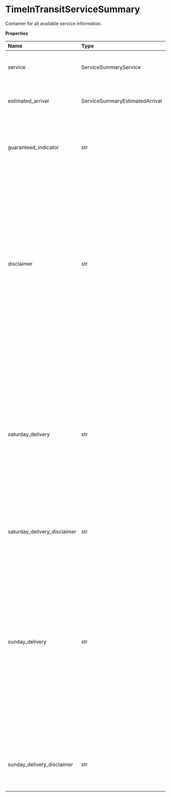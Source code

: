 # TimeInTransitServiceSummary

Container for all available service information.

**Properties**

| Name                         | Type                           | Required | Description                                                                                                                                                                                                                                                                                                                                                                     |
| :--------------------------- | :----------------------------- | :------- | :------------------------------------------------------------------------------------------------------------------------------------------------------------------------------------------------------------------------------------------------------------------------------------------------------------------------------------------------------------------------------ |
| service                      | ServiceSummaryService          | ✅       | Container for the the UPS service selected for a shipment.                                                                                                                                                                                                                                                                                                                      |
| estimated_arrival            | ServiceSummaryEstimatedArrival | ✅       | Container for the Time-In-Transit arrival information by service                                                                                                                                                                                                                                                                                                                |
| guaranteed_indicator         | str                            | ❌       | Empty Tag. Indicates whether the service will be guaranteed or not. Required for International Requests.                                                                                                                                                                                                                                                                        |
| disclaimer                   | str                            | ❌       | The Disclaimer is provided based upon the origin and destination country or territory codes provided in the request document. The disclaimer is returned as a conditional statement to the validity of the service being guaranteed. The possible disclaimers that can be returned are available in the Service Guaranteed Disclaimers table.                                   |
| saturday_delivery            | str                            | ❌       | Saturday delivery information for a service. Values are1 - Saturday Delivery Available with additional charges 0 - Saturday Delivery not available or no additional charge, please check Delivery Date to confirm if the Delivery will be SaturdayPlease see Saturday Delivery business rules section for more information.                                                     |
| saturday_delivery_disclaimer | str                            | ❌       | Saturday delivery disclaimer message.                                                                                                                                                                                                                                                                                                                                           |
| sunday_delivery              | str                            | ❌       | Sunday delivery information for a service. Values are1 - Sunday Delivery Available with additional charges 0 - Sunday Delivery not available or no additional charge, please check Delivery Date to confirm if the Delivery will be SundayPlease see Saturday Delivery business rules section for more information. Applies only if SubVersion is greater than or equal to 2007 |
| sunday_delivery_disclaimer   | str                            | ❌       | Sunday delivery disclaimer message. Applies only if SubVersion is greater than or equal to 2007                                                                                                                                                                                                                                                                                 |

<!-- This file was generated by liblab | https://liblab.com/ -->
